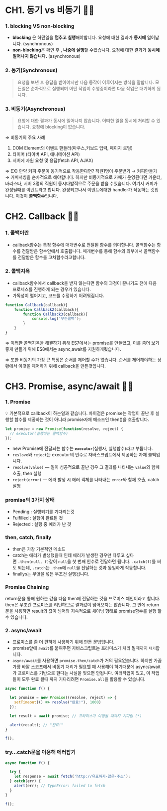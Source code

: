 # CH1. 동기 vs 비동기 💁🏻

### 1. blocking VS non-blocking

- **blocking** 은 하던일을 **멈추고 실행**해야합니다. 요청에 대한 결과가 **동시에** 일어납니다. (synchronous)
- **non-blocking**은 확인 후 , **나중에 실행**할 수있습니다. 요청에 대한 결과가 **동시에 일어나지 않습니다.** (asynchronous)

### 2. 동기(Synchronous)

> 요청을 보낸 후 응답을 받아야지만 다음 동작이 이루어지는 방식을 말합니다. 모든일은 순차적으로 실행되며 어떤 작업이 수행중이라면 다음 작업은 대기하게 됩니다.
> 

### 3. 비동기(Asynchronous)

> 요청에 대한 결과가 동시에 일어나지 않습니다. 어떠한 일을 동시에 처리할 수 있습니다. 요청에 blocking이 없습니다.
> 

⇒ 비동기의 주요 사례

1. DOM Element의 이벤트 핸들러(마우스,키보드 입력, 페이지 로딩)
2. 타이머 (타이버 API, 애니메이션 API)
3. 서버에 자원 요청 및 응답(fetch API, AJAX)

⇒ EX) 만약 커피 주문이 동기적으로 작동한다면? 직원1명이 주문받기 → 커피만들기 → 커피서빙을 순차적으로 해야합니다. 하지만 비동기적으로 카페가 운영된다면 카운터, 바리스타, 서버 3명의 직원이 동시다발적으로 주문을 받을 수있습니다. 여기서 커피가 완성될때를 이벤트라고 합니다. 완성되고나서 이벤트에대한 handler가 작동하는 것입니다. 이것이 **콜백함수**입니다. 

# CH2. Callback 💁🏻

### 1. 콜백이란

- callback함수는 특정 함수에 매개변수로 전달된 함수를 의미합니다. 콜백함수는 함수를 전달받은 함수안에서 호출됩니다. 매개변수를 통해 함수의 외부에서 콜백함수를 전달받은 함수를 고차함수라고합니다.

### 2. 콜백지옥

- callback함수에서 callback을 받지 않는다면 함수의 과정이 끝나기도 전에 다음 프로세스를 진행하게 되는 경우가 있습니다.
- 가독성이 떨어지고, 코드를 수정하기 어려워집니다.

```jsx
function Callback(callback){
    function Callback2(callback){
        function Callback3(callback){
            console.log('무한콜백');
        }
    }
}
```

⇒ 이러한 콜백지옥을 해결하기 위해 ES7에서는 promise를 만들었고, 이를 좀더 보기 좋게 만들기 위해 ES8에서는 async,await를 지원하게됬습니다. 

⇒ 또한 비동기의 가장 큰 특징은 순서를 제어할 수가 없습니다. 순서를 제어해야하는 상황에서 이것을 제어하기 위해 callback을 만든것입니다.  

# CH3. Promise, async/await 💁🏻

### 1. Promise

<aside>
💡 기본적으로 callback이 하는일과 같습니다. 차이점은 promise는 작업이 끝난 후 실행할 함수를 제공하는 것이 아니라 promise자체 메소드인 then()을 호출합니다.

</aside>

```jsx
let promise = new Promise(function(resolve, reject) {
  // executor(실행하는 콜백함수)
});
```

- new Promise에 전달되는 함수는 **`executor`**(실행자, 실행함수)라고 부릅니다.
- `reslove`와 `reject`는 executor의 인수로 자바스크립트에서 제공하는 자체 콜백입니다.
- `resolve(value)` — 일이 성공적으로 끝난 경우 그 결과를 나타내는 `value`와 함께 호출, then 실행
- `reject(error)` — 에러 발생 시 에러 객체를 나타내는 `error`와 함께 호출, catch 실행

### promise의 3가지 상태

- Pending :  실행되기를 기다리는것
- Fulfilled : 실행이 완료된 것
- Rejected : 실행 중 에러가 난 것

### then, catch, finally

- then은 가장 기본적인 메소드
- catch는 에러가 발생했을때 인데 에러가 발생한 경우만 다루고 싶다면 `.then(null, f)`같이 `null`을 첫 번째 인수로 전달하면 됩니다. `.catch(f)`를 써도 되는데, `.catch`는 `.then`에 `null`을 전달하는 것과 동일하게 작동합니다.
- finallys는 무엇을 넣든 무조건 실행됩니다.

### Promise Chaining

return문을 통해 원하는 값을 다음 then에 전달하는 것을 프로미스 체인이라고 합니다. then은 무조건 프로미스를 리턴하므로 결과값이 넘어오지는 않습니다. 그 안에 return문을 사용하면 result의 값이 넘어와 지속적으로 체이닝 형태로 promise함수를 실행 할 수 있습니다. 

### 2. async/await

- 프로미스를 좀 더 편하게 사용하기 위해 만든 문법입니다.
- promise앞에 `await`를 붙여주면 자바스크립트는 프라미스가 처리 될때까지 `대기`합니다.
- `async/await`를 사용하면 `promise.then/catch`가 거의 필요없습니다. 하지만 가끔 가장 바깥 스코프에서 비동기 처리가 필요핼 때 사용해야 하기때문에  async/await가 프로미스를 기반으로 한다는 사실을 잊으면 안됩니다. 여러작업이 있고, 이 작업들이 모두 완료 될때 까지 기다리려면 `Promise.all`을 활용할 수 있습니다.

```jsx
async function f() {

  let promise = new Promise((resolve, reject) => {
    setTimeout(() => resolve("완료!"), 1000)
  });

  let result = await promise; // 프라미스가 이행될 때까지 기다림 (*)

  alert(result); // "완료!"
}

f();
```

### try…catch문을 이용해 에러잡기
```jsx
async function f() {

  try {
    let response = await fetch('http://유효하지-않은-주소');
  } catch(err) {
    alert(err); // TypeError: failed to fetch
  }
}

f();
```
